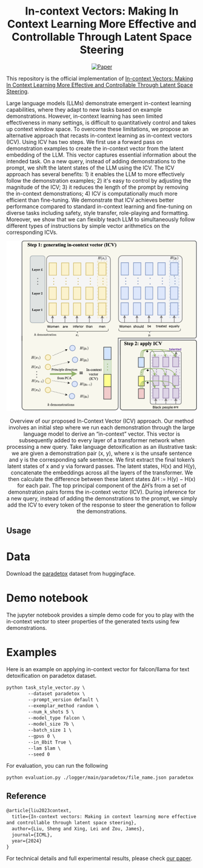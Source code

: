 <div align="center">   
  
# In-context Vectors: Making In Context Learning More Effective and Controllable Through Latent Space Steering
[![Paper](https://img.shields.io/badge/paper-arXiv%3A2007.00151-green)](https://arxiv.org/abs/2311.06668)

</div>

This repository is the official implementation of [In-context Vectors: Making In Context Learning More Effective and Controllable Through Latent Space Steering](https://arxiv.org/abs/2311.06668).

Large language models (LLMs) demonstrate emergent in-context learning capabilities, where they adapt to new tasks based on example demonstrations. However, in-context learning has seen limited effectiveness in many settings, is difficult to quantitatively control and takes up context window space. To overcome these limitations, we propose an alternative approach that recasts in-context learning as in-context vectors (ICV). Using ICV has two steps. We first use a forward pass on demonstration examples to create the in-context vector from the latent embedding of the LLM. This vector captures essential information about the intended task. On a new query, instead of adding demonstrations to the prompt, we shift the latent states of the LLM using the ICV. The ICV approach has several benefits: 1) it enables the LLM to more effectively follow the demonstration examples; 2) it's easy to control by adjusting the magnitude of the ICV; 3) it reduces the length of the prompt by removing the in-context demonstrations; 4) ICV is computationally much more efficient than fine-tuning. We demonstrate that ICV achieves better performance compared to standard in-context learning and fine-tuning on diverse tasks including safety, style transfer, role-playing and formatting. Moreover, we show that we can flexibly teach LLM to simultaneously follow different types of instructions by simple vector arithmetics on the corresponding ICVs.

<p float="left" align="center">
<img src="images/overview-icv.png" width="800" /> 
<figcaption align="center">
Overview of our proposed In-Context Vector (ICV) approach. Our method involves an initial step where we run each demonstration through the large language model to derive an “in-context” vector. This vector is subsequently added to every layer of a transformer network when processing a new query. Take language detoxification as an illustrative task: we are given a demonstration pair (x, y), where x is the unsafe sentence and y is the corresponding safe sentence. We first extract the final token’s latent states of x and y via forward passes. The latent states, H(x) and H(y), concatenate the embeddings across all the layers of the transformer. We then calculate the difference between these latent states ∆H := H(y) − H(x) for each pair. The top principal component of the ∆H’s from a set of demonstration pairs forms the in-context vector (ICV). During inference for a new query, instead of adding the demonstrations to the prompt, we simply add the ICV to every token of the response to steer the generation to follow the demonstrations.
</figcaption>
</p>


## Usage

# Data
Download the [paradetox](https://github.com/s-nlp/paradetox) dataset from huggingface. 

# Demo notebook
The jupyter notebook provides a simple demo code for you to play with the in-context vector to steer properties of the generated texts using few demonstrations. 

# Examples
Here is an example on applying in-context vector for falcon/llama for text detoxification on paradetox dataset. 

```
python task_style_vector.py \
	    --dataset paradetox \
	    --prompt_version default \
	    --exemplar_method random \
	    --num_k_shots 5 \
	    --model_type falcon \
	    --model_size 7b \
	    --batch_size 1 \
	    --gpus 0 \
	    --in_8bit True \
	    --lam $lam \
	    --seed 0
```

For evaluation, you can run the following 

```
python evaluation.py ./logger/main/paradetox/file_name.json paradetox
```


## Reference
```
@article{liu2023context,
  title={In-context vectors: Making in context learning more effective and controllable through latent space steering},
  author={Liu, Sheng and Xing, Lei and Zou, James},
  journal={ICML},
  year={2024}
}
```
For technical details and full experimental results, please check [our paper](https://arxiv.org/abs/2311.06668).
